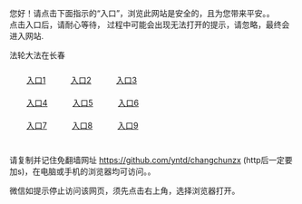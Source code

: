 您好！请点击下面指示的“入口”，浏览此网站是安全的，且为您带来平安。。 <br/>
点击入口后，请耐心等待， 过程中可能会出现无法打开的提示，请忽略，最终会进入网站. </br>

法轮大法在长春<br/>
<div style="padding:10px"><a style="margin:20px" target="_blank" href="https://d1roav8oh7efdw.cloudfront.net/2Qpsp?cyqvjq" id="ccLink1" rel="nofollow">入口1</a> <a target="_blank" style="margin:20px" href="https://d2agx9tb7l2pkt.cloudfront.net/2Qpsp?zsnvlh" id="ccLink2" rel="nofollow">入口2</a> <a style="margin:20px" target="_blank" href="https://dcyb7n3kizpl.cloudfront.net/2Qpsp?dhvyrqze" id="ccLink3" rel="nofollow">入口3</a></div>

<div style="padding:10px" ><a style="margin:20px" target="_blank" href="https://d1roav8oh7efdw.cloudfront.net/2Qpsp?cyqvjq" id="ccLink4" rel="nofollow">入口4</a> <a style="margin:20px" href="https://d2agx9tb7l2pkt.cloudfront.net/2Qpsp?zsnvlh" target="_blank" id="ccLink5" rel="nofollow">入口5</a> <a style="margin:20px" href="https://dcyb7n3kizpl.cloudfront.net/2Qpsp?dhvyrqze" target="_blank" id="ccLink6" rel="nofollow">入口6</a></div>

<div style="padding:10px"><a style="margin:20px" target="_blank" href="https://d1roav8oh7efdw.cloudfront.net/2Qpsp?cyqvjq" id="ccLink7" rel="nofollow">入口7</a> <a style="margin:20px" href="https://d2agx9tb7l2pkt.cloudfront.net/2Qpsp?zsnvlh" target="_blank" id="ccLink8" rel="nofollow">入口8</a> <a style="margin:20px" target="_blank" href="https://dcyb7n3kizpl.cloudfront.net/2Qpsp?dhvyrqze" id="ccLink9" rel="nofollow">入口9</a></div>

<br/>



请复制并记住免翻墙网址 https://github.com/yntd/changchunzx (http后一定要加s)，在电脑或手机的浏览器均可访问。。<br/>

微信如提示停止访问该网页，须先点击右上角，选择浏览器打开。
